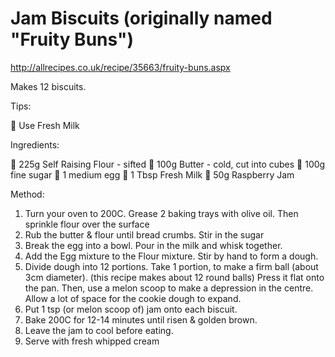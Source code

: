 # Jam Biscuits (originally named "Fruity Buns")

http://allrecipes.co.uk/recipe/35663/fruity-buns.aspx

Makes 12 biscuits.

Tips:

	Use Fresh Milk


Ingredients:

	225g Self Raising Flour - sifted 
	100g Butter - cold, cut into cubes
	100g fine sugar
	1 medium egg
	1 Tbsp Fresh Milk
	50g Raspberry Jam

Method:

1.	Turn your oven to 200C. Grease 2 baking trays with olive oil.  Then sprinkle flour over the surface
2.	Rub the butter & flour until bread crumbs. Stir in the sugar
3.	Break the egg into a bowl. Pour in the milk and whisk together.
4.	Add the Egg mixture to the Flour mixture. Stir by hand to form a dough.
5.	Divide dough into 12 portions. Take 1 portion, to make a firm ball (about 3cm diameter). (this recipe makes about 12 round balls) Press it flat onto the pan. Then, use a melon scoop to make a depression in the centre. Allow a lot of space for the cookie dough to expand.
6.	Put 1 tsp (or melon scoop of) jam onto each biscuit.
7.	Bake 200C for 12-14 minutes until risen & golden brown.
8.	Leave the jam to cool before eating.
9.	Serve with fresh whipped cream
